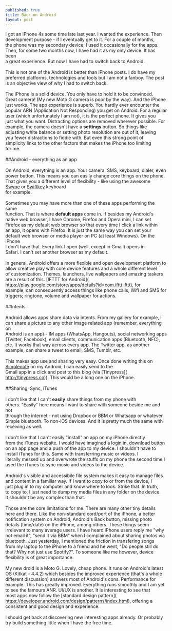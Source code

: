 ```yaml
---
published: true
title: Back on Android
layout: post
---
```

I got an iPhone 4s some time late last year. I wanted the experience. Then<br />
development purpose - if I eventually get to it. For a couple of months,<br />
the phone was my secondary device; I used it occasionally for the apps.<br />
Then, for some two months now, I have had it as my only device. It has been<br />
a great experience. But now I have had to switch back to Android.<br />
<br />
This is not one of the Android is better than iPhone posts. I do have my<br />
preferred platforms, technologies and tools but I am not a fanboy. The post<br />
is an objective view of why I had to switch back.<br />
<br />
The iPhone is a solid device. You only have to hold it to be convinced.<br />
Great camera! (My new Moto G camera is poor by the way). And the iPhone<br />
just works. The app experience is superb. You hardly ever encounter the<br />
popular ARN (Application Not Responding) you get on Android. For a regular<br />
user (which unfortunately I am not), it is the perfect phone. It gives you<br />
just what you want. Distracting options are removed wherever possible. For<br />
example, the camera doesn&#039;t have a **settings** button. So things like<br />
adjusting white balance or setting photo resolution are out of it, leaving<br />
you fewer distractions to fiddle with. But even this strong point of<br />
simplicity links to the other factors that makes the iPhone too limiting<br />
for me.<br />
<br />
##Android - everything as an app<br />
<br />
On Android, everything is an app. Your camera, SMS, keyboard, dialer, even<br />
power button. This means you can easily change core things on the phone.<br />
That gives you a different level of flexibility - like  using the awesome<br />
[Swype](http://swype.com) or [Swiftkey](http://www.swiftkey.net/) keyboard<br />
for example.<br />
<br />
Sometimes you may have more than one of these apps performing the same<br />
function. That is where **default apps** come in. If besides my Android&#039;s<br />
native web browser, I have Chrome, Firefox and Opera mini, I can set<br />
 Firefox as my default web browser so that every time I click a link within<br />
an app, it opens with Firefox. It is just the same way you can set your<br />
default web browser or media player on PC (at least Windows). On the iPhone<br />
I don&#039;t have that. Every link I open (well, except in Gmail) opens in<br />
Safari. I can&#039;t set another browser as my default.<br />
<br />
In general, Android offers a more flexible and open development platform to<br />
allow creative play with core device features and a whole different level<br />
of customization. Themes, launchers, live wallpapers and amazing taskers<br />
are a result of this. [IFTTT for Android](<br />
https://play.google.com/store/apps/details?id=com.ifttt.ifttt), for<br />
example, can consequently access things like phone calls, Wifi and SMS for<br />
triggers; ringtone, volume and wallpaper for actions.<br />
<br />
##Intents<br />
<br />
Android allows apps share data via intents. From my gallery for example, I<br />
can share a picture to any other image related app (remember, everything on<br />
Android is an app) - IM apps (WhatsApp, Hangouts), social networking apps<br />
(Twitter, Facebook), email clients, communication apps (Bluetooth, NFC),<br />
etc. It works that way across every app. The Twitter app, as another<br />
example, can share a tweet to email, SMS, Tumblr, etc.<br />
<br />
This makes app use and sharing very easy. Once done writing this on<br />
[Simplenote](http://simplenote.com) on my Android, I can easily send to the<br />
Gmail app in a click and post to this blog (via [Tinypress](<br />
http://tinypress.co)). This would be a long one on the iPhone.<br />
<br />
##Sharing, Sync, iTunes<br />
<br />
I don&#039;t like that I can&#039;t **easily** share things from my phone with<br />
others. &quot;Easily&quot; here means I want to share with someone beside me and not<br />
through the internet - not using Dropbox or BBM or Whatsapp or whatever.<br />
Simple bluetooth. To non-iOS devices. And it is pretty much the same with<br />
receiving as well.<br />
<br />
I don&#039;t like that I can&#039;t easily &quot;install&quot; an app on my iPhone directly<br />
from the iTunes website. I would have imagined a login in, download button<br />
on an app page and a push of the app to my device. I shouldn&#039;t have to<br />
install iTunes for this. Same with transferring music or videos. I<br />
literally messed up and overwrote the stuffs on my phone the second time I<br />
used the iTunes to sync music and videos to the device.<br />
<br />
Android&#039;s visible and accessibile file system makes it easy to manage files<br />
and content in a familiar way. If I want to copy to or from the device, I<br />
just plug in to my computer and know where to look. Strike that. In truth,<br />
to copy to, I just need to dump my media files in any folder on the device.<br />
It shouldn&#039;t be any complex than that.<br />
<br />
Those are the core limitations for me. There are many other tiny details<br />
here and there. Like the non-standard cord/port of the iPhone, a better<br />
notification system on Android, Android&#039;s Back button, missing photo<br />
details (time/date) on the iPhone, among others. These things seem<br />
irrelevant to many average users. I have heard iPhone users reply me &quot;why<br />
not email it&quot;, &quot;send it via BBM&quot; when I complained about sharing photos via<br />
bluetooth. Just yesterday, I mentioned the friction in transfering songs<br />
from my laptop to the iPhone to a friend and he went, &quot;Do people still do<br />
that? Why not just use Spotify?&quot;. To someone like me however, device<br />
flexibility is of great importance.<br />
<br />
My new droid is a Moto G. Lovely, cheap phone. It runs on Android&#039;s latest<br />
OS (Kitkat - 4.4.2) which besides the improved experience (that&#039;s a whole<br />
different discussion) answers most of Android&#039;s cons. Performance for<br />
example. This has greatly improved. Everything runs smoothly and I am yet<br />
to see the famours ANR. UI/UX is another. It is interesting to see that<br />
most apps now follow the [standard design pattern](<br />
https://developer.android.com/design/patterns/index.html), offering a<br />
consistent and good design and experience.<br />
<br />
I should get back at discovering new interesting apps already. Or probably<br />
try build something little when I have the free time.